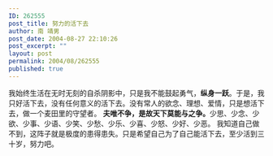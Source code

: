 ```yaml
---
ID: 262555
post_title: 努力的活下去
author: 南 靖男
post_date: 2004-08-27 22:10:26
post_excerpt: ""
layout: post
permalink: 2004/08/262555
published: true
---
```

我始终生活在无时无刻的自杀阴影中，只是我不能鼓起勇气，<strong>纵身一跃</strong>。于是，我只好活下去，没有任何意义的活下去。没有常人的欲念、理想、爱情，只是想活下去，做一个麦田里的守望者。
<strong>夫唯不争，是故天下莫能与之争。</strong>少思、少念、少欲、少事、少语、少笑、少愁、少乐、少喜、少怒、少好、少恶。
我知道自己做不到，这阵子就是极度的患得患失。只是希望自己为了自己能活下去，至少活到三十岁，努力吧。